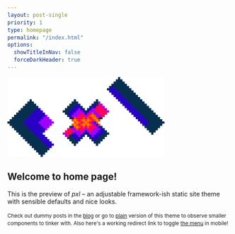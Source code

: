 ```yaml
---
layout: post-single
priority: 1
type: homepage
permalink: "/index.html"
options:
  showTitleInNav: false
  forceDarkHeader: true
---
```

<img src="/static/asset/logo.gif" eleventy:ignore alt="Pixelated logo with flashy written letters 'pxl'."/>

## Welcome to home page!

This is the preview of *pxl* – an adjustable framework-ish static site theme with sensible defaults and nice looks.

<small>Check out dummy posts in the [blog](/blog) or go to [plain](/plain) version of this theme to observe smaller components to tinker with. Also here's a working redirect link to toggle [<label for=toggleNav-000 onclick>the menu</label>](#!) in mobile!</small>
